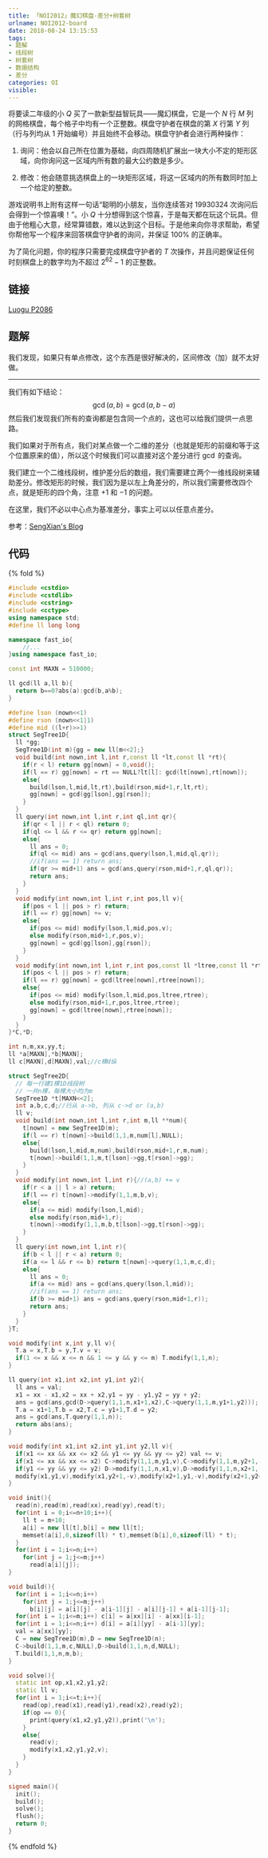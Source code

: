 ```yaml
---
title: 「NOI2012」魔幻棋盘-差分+树套树
urlname: NOI2012-board
date: 2018-08-24 13:15:53
tags:
- 题解
- 线段树
- 树套树
- 数据结构
- 差分
categories: OI
visible:
---
```


将要读二年级的小 $Q$ 买了一款新型益智玩具——魔幻棋盘，它是一个 $N$ 行 $M$ 列的网格棋盘，每个格子中均有一个正整数。棋盘守护者在棋盘的第 $X$ 行第 $Y$ 列（行与列均从 $1$ 开始编号）并且始终不会移动。棋盘守护者会进行两种操作：

1. 询问：他会以自己所在位置为基础，向四周随机扩展出一块大小不定的矩形区域，向你询问这一区域内所有数的最大公约数是多少。

2. 修改：他会随意挑选棋盘上的一块矩形区域，将这一区域内的所有数同时加上一个给定的整数。

游戏说明书上附有这样一句话“聪明的小朋友，当你连续答对 $19930324$ 次询问后会得到一个惊喜噢！”。小 $Q$ 十分想得到这个惊喜，于是每天都在玩这个玩具。但由于他粗心大意，经常算错数，难以达到这个目标。于是他来向你寻求帮助，希望你帮他写一个程序来回答棋盘守护者的询问，并保证 $100\%$ 的正确率。

为了简化问题，你的程序只需要完成棋盘守护者的 $T$ 次操作，并且问题保证任何时刻棋盘上的数字均为不超过 $2^{62} - 1$ 的正整数。

<!-- more -->



## 链接

[Luogu P2086](https://www.luogu.org/problemnew/show/P2086)

## 题解

我们发现，如果只有单点修改，这个东西是很好解决的，区间修改（加）就不太好做。

---

我们有如下结论：
$$
\gcd(a,b) = \gcd(a,b-a)
$$
然后我们发现我们所有的查询都是包含同一个点的，这也可以给我们提供一点思路。

我们如果对于所有点，我们对某点做一个二维的差分（也就是矩形的前缀和等于这个位置原来的值），所以这个时候我们可以直接对这个差分进行 $\gcd$ 的查询。

我们建立一个二维线段树，维护差分后的数组，我们需要建立两个一维线段树来辅助差分。修改矩形的时候，我们因为是以左上角差分的，所以我们需要修改四个点，就是矩形的四个角，注意 $+1$ 和 $-1$ 的问题。

在这里，我们不必以中心点为基准差分，事实上可以以任意点差分。

参考：[SengXian's Blog](https://blog.sengxian.com/solutions/bzoj-2877)

## 代码

{% fold %}

```cpp
#include <cstdio>
#include <cstdlib>
#include <cstring>
#include <cctype>
using namespace std;
#define ll long long

namespace fast_io{
	//...
}using namespace fast_io;

const int MAXN = 510000;

ll gcd(ll a,ll b){
  return b==0?abs(a):gcd(b,a%b);
}

#define lson (nown<<1)
#define rson (nown<<1|1)
#define mid ((l+r)>>1)
struct SegTree1D{
  ll *gg;
  SegTree1D(int m){gg = new ll[m<<2];}
  void build(int nown,int l,int r,const ll *lt,const ll *rt){
    if(r < l) return gg[nown] = 0,void();
    if(l == r) gg[nown] = rt == NULL?lt[l]: gcd(lt[nown],rt[nown]);
    else{
      build(lson,l,mid,lt,rt),build(rson,mid+1,r,lt,rt);
      gg[nown] = gcd(gg[lson],gg[rson]);
    }
  }
  ll query(int nown,int l,int r,int ql,int qr){
    if(qr < l || r < ql) return 0;
    if(ql <= l && r <= qr) return gg[nown];
    else{
      ll ans = 0;
      if(ql <= mid) ans = gcd(ans,query(lson,l,mid,ql,qr));
      //if(ans == 1) return ans;
      if(qr >= mid+1) ans = gcd(ans,query(rson,mid+1,r,ql,qr));
      return ans;
    }
  }
  void modify(int nown,int l,int r,int pos,ll v){
    if(pos < l || pos > r) return;
    if(l == r) gg[nown] += v;
    else{
      if(pos <= mid) modify(lson,l,mid,pos,v);
      else modify(rson,mid+1,r,pos,v);
      gg[nown] = gcd(gg[lson],gg[rson]);
    }
  }
  void modify(int nown,int l,int r,int pos,const ll *ltree,const ll *rtree){
    if(pos < l || pos > r) return;
    if(l == r) gg[nown] = gcd(ltree[nown],rtree[nown]);
    else{
      if(pos <= mid) modify(lson,l,mid,pos,ltree,rtree);
      else modify(rson,mid+1,r,pos,ltree,rtree);
      gg[nown] = gcd(ltree[nown],rtree[nown]);
    }
  }
}*C,*D;

int n,m,xx,yy,t;
ll *a[MAXN],*b[MAXN];
ll c[MAXN],d[MAXN],val;//c横d纵

struct SegTree2D{
  // 每一行建1棵1D线段树
  // 一共n棵，每棵大小均为m
  SegTree1D *t[MAXN<<2];
  int a,b,c,d;//行从 a->b, 列从 c->d or (a,b)
  ll v;
  void build(int nown,int l,int r,int m,ll **num){
    t[nown] = new SegTree1D(m);
    if(l == r) t[nown]->build(1,1,m,num[l],NULL);
    else{
      build(lson,l,mid,m,num),build(rson,mid+1,r,m,num);
      t[nown]->build(1,1,m,t[lson]->gg,t[rson]->gg);
    }
  }
  void modify(int nown,int l,int r){//(a,b) += v
    if(r < a || l > a) return;
    if(l == r) t[nown]->modify(1,1,m,b,v);
    else{
      if(a <= mid) modify(lson,l,mid);
      else modify(rson,mid+1,r);
      t[nown]->modify(1,1,m,b,t[lson]->gg,t[rson]->gg);
    }
  }
  ll query(int nown,int l,int r){
    if(b < l || r < a) return 0;
    if(a <= l && r <= b) return t[nown]->query(1,1,m,c,d);
    else{
      ll ans = 0;
      if(a <= mid) ans = gcd(ans,query(lson,l,mid));
      //if(ans == 1) return ans;
      if(b >= mid+1) ans = gcd(ans,query(rson,mid+1,r));
      return ans;
    }
  }
}T;

void modify(int x,int y,ll v){
  T.a = x,T.b = y,T.v = v;
  if(1 <= x && x <= n && 1 <= y && y <= m) T.modify(1,1,n);
}

ll query(int x1,int x2,int y1,int y2){
  ll ans = val;
  x1 = xx - x1,x2 = xx + x2,y1 = yy - y1,y2 = yy + y2;
  ans = gcd(ans,gcd(D->query(1,1,n,x1+1,x2),C->query(1,1,m,y1+1,y2)));
  T.a = x1+1,T.b = x2,T.c = y1+1,T.d = y2;
  ans = gcd(ans,T.query(1,1,n));
  return abs(ans);
}

void modify(int x1,int x2,int y1,int y2,ll v){
  if(x1 <= xx && xx <= x2 && y1 <= yy && yy <= y2) val += v;
  if(x1 <= xx && xx <= x2) C->modify(1,1,m,y1,v),C->modify(1,1,m,y2+1,-v);
  if(y1 <= yy && yy <= y2) D->modify(1,1,n,x1,v),D->modify(1,1,n,x2+1,-v);
  modify(x1,y1,v),modify(x1,y2+1,-v),modify(x2+1,y1,-v),modify(x2+1,y2+1,v);
}

void init(){
  read(n),read(m),read(xx),read(yy),read(t);
  for(int i = 0;i<=n+10;i++){
    ll t = m+10;
    a[i] = new ll[t],b[i] = new ll[t];
    memset(a[i],0,sizeof(ll) * t),memset(b[i],0,sizeof(ll) * t);
  }
  for(int i = 1;i<=n;i++)
    for(int j = 1;j<=m;j++)
      read(a[i][j]);
}

void build(){
  for(int i = 1;i<=n;i++)
    for(int j = 1;j<=m;j++)
      b[i][j] = a[i][j] - a[i-1][j] - a[i][j-1] + a[i-1][j-1];
  for(int i = 1;i<=m;i++) c[i] = a[xx][i] - a[xx][i-1];
  for(int i = 1;i<=n;i++) d[i] = a[i][yy] - a[i-1][yy];
  val = a[xx][yy];
  C = new SegTree1D(m),D = new SegTree1D(n);
  C->build(1,1,m,c,NULL),D->build(1,1,n,d,NULL);
  T.build(1,1,n,m,b);
}

void solve(){
  static int op,x1,x2,y1,y2;
  static ll v;
  for(int i = 1;i<=t;i++){
    read(op),read(x1),read(y1),read(x2),read(y2);
    if(op == 0){
      print(query(x1,x2,y1,y2)),print('\n');
    }
    else{
      read(v);
      modify(x1,x2,y1,y2,v);
    }
  }
}

signed main(){
  init();
  build();
  solve();
  flush();
  return 0;
}
```



{% endfold %}